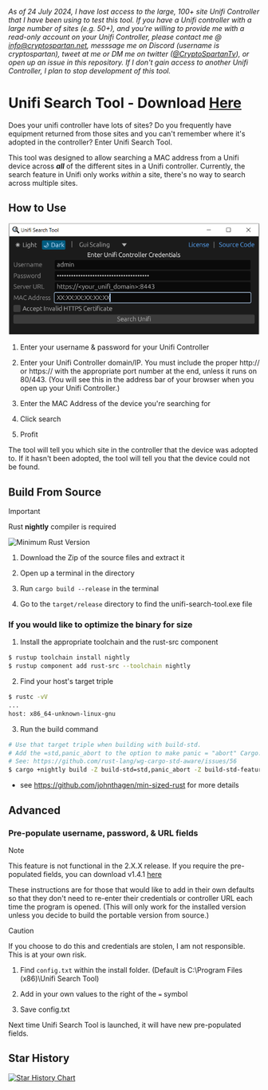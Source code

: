 _As of 24 July 2024, I have lost access to the large, 100+ site Unifi Controller that I have been using to test this tool. If you have a Unifi controller with a large number of sites (e.g. 50+), and you're willing to provide me with a read-only account on your Unifi Controller, please contact me @ info@cryptospartan.net, messsage me on Discord (username is cryptospartan), tweet at me or DM me on twitter ([@CryptoSpartanTv](https://twitter.com/CryptoSpartanTV)), or open up an issue in this repository. If I don't gain access to another Unifi Controller, I plan to stop development of this tool._

# Unifi Search Tool - Download [Here](https://github.com/Crypto-Spartan/unifi-search-tool/releases/latest)

Does your unifi controller have lots of sites? Do you frequently have equipment returned from those sites and you can't remember where it's adopted in the controller? Enter Unifi Search Tool.

This tool was designed to allow searching a MAC address from a Unifi device across **_all_** of the different sites in a Unifi controller. Currently, the search feature in Unifi only works _within_ a site, there's no way to search across multiple sites.

## How to Use

![examplev2](https://raw.githubusercontent.com/Crypto-Spartan/unifi-search-tool/main/screenshots/examplev2.png "examplev2")

1. Enter your username & password for your Unifi Controller

2. Enter your Unifi Controller domain/IP. You must include the proper http:// or https:// with the appropriate port number at the end, unless it runs on 80/443. (You will see this in the address bar of your browser when you open up your Unifi Controller.)

3. Enter the MAC Address of the device you're searching for

4. Click search

5. Profit

The tool will tell you which site in the controller that the device was adopted to. If it hasn't been adopted, the tool will tell you that the device could not be found.

## Build From Source

> [!IMPORTANT]
> Rust **nightly** compiler is required

![Minimum Rust Version](https://img.shields.io/badge/Minimum%20Rust%20Version-1.81.0--nightly_(2024--07--01)-brightgreen.svg)

1. Download the Zip of the source files and extract it

2. Open up a terminal in the directory

3. Run `cargo build --release` in the terminal

4. Go to the `target/release` directory to find the unifi-search-tool.exe file

### If you would like to optimize the binary for size

1. Install the appropriate toolchain and the rust-src component
```bash
$ rustup toolchain install nightly
$ rustup component add rust-src --toolchain nightly
```
2. Find your host's target triple
```bash 
$ rustc -vV
...
host: x86_64-unknown-linux-gnu
```
3. Run the build command
```bash
# Use that target triple when building with build-std.
# Add the =std,panic_abort to the option to make panic = "abort" Cargo.toml option work.
# See: https://github.com/rust-lang/wg-cargo-std-aware/issues/56
$ cargo +nightly build -Z build-std=std,panic_abort -Z build-std-features=panic_immediate_abort --target x86_64-unknown-linux-gnu --release
```

- see <https://github.com/johnthagen/min-sized-rust> for more details

## **Advanced**

### Pre-populate username, password, & URL fields

> [!NOTE]
> This feature is not functional in the 2.X.X release. If you require the pre-populated fields, you can download v1.4.1 [here](https://github.com/Crypto-Spartan/unifi-search-tool/releases/tag/1.4.1)

These instructions are for those that would like to add in their own defaults so that they don't need to re-enter their credentials or controller URL each time the program is opened. (This will only work for the installed version unless you decide to build the portable version from source.)

> [!CAUTION]
> If you choose to do this and credentials are stolen, I am not responsible. This is at your own risk.

1. Find `config.txt` within the install folder. (Default is C:\Program Files (x86)\Unifi Search Tool)

2. Add in your own values to the right of the `=` symbol

3. Save config.txt

Next time Unifi Search Tool is launched, it will have new pre-populated fields.

## Star History

<a href="https://star-history.com/#crypto-spartan/unifi-search-tool&Date">
    <picture>
        <source media="(prefers-color-scheme: dark)" srcset="https://api.star-history.com/svg?repos=crypto-spartan/unifi-search-tool&type=Date&theme=dark" />
        <source media="(prefers-color-scheme: light)" srcset="https://api.star-history.com/svg?repos=crypto-spartan/unifi-search-tool&type=Date" />
        <img alt="Star History Chart" src="https://api.star-history.com/svg?repos=crypto-spartan/unifi-search-tool&type=Date" />
    </picture>
</a>
